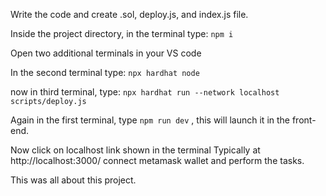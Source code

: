 
Write the code and create .sol, deploy.js, and index.js file.

Inside the project directory, in the terminal type:
```npm i```

Open two additional terminals in your VS code

In the second terminal type: ```npx hardhat node```

now in  third terminal, type: ```npx hardhat run --network localhost scripts/deploy.js```

Again in the first terminal, type ```npm run dev``` , this will launch it in the front-end.

Now click on localhost link shown in the terminal 
Typically at http://localhost:3000/
connect metamask wallet and perform the tasks.

This was all about this project.
